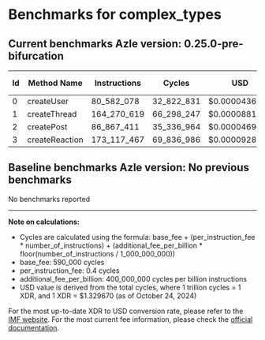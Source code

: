 # Benchmarks for complex_types

## Current benchmarks Azle version: 0.25.0-pre-bifurcation

| Id  | Method Name    | Instructions | Cycles     | USD           | USD/Million Calls |
| --- | -------------- | ------------ | ---------- | ------------- | ----------------- |
| 0   | createUser     | 80_582_078   | 32_822_831 | $0.0000436435 | $43.64            |
| 1   | createThread   | 164_270_619  | 66_298_247 | $0.0000881548 | $88.15            |
| 2   | createPost     | 86_867_411   | 35_336_964 | $0.0000469865 | $46.98            |
| 3   | createReaction | 173_117_467  | 69_836_986 | $0.0000928601 | $92.86            |

## Baseline benchmarks Azle version: No previous benchmarks

No benchmarks reported

---

**Note on calculations:**

-   Cycles are calculated using the formula: base_fee + (per_instruction_fee \* number_of_instructions) + (additional_fee_per_billion \* floor(number_of_instructions / 1_000_000_000))
-   base_fee: 590_000 cycles
-   per_instruction_fee: 0.4 cycles
-   additional_fee_per_billion: 400_000_000 cycles per billion instructions
-   USD value is derived from the total cycles, where 1 trillion cycles = 1 XDR, and 1 XDR = $1.329670 (as of October 24, 2024)

For the most up-to-date XDR to USD conversion rate, please refer to the [IMF website](https://www.imf.org/external/np/fin/data/rms_sdrv.aspx).
For the most current fee information, please check the [official documentation](https://internetcomputer.org/docs/current/developer-docs/gas-cost#execution).
